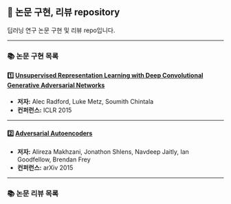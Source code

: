 ## 📝 논문 구현, 리뷰 repository

딥러닝 연구 논문 구현 및 리뷰 repo입니다. 

---
### 📚 논문 구현 목록

#### 1️⃣ [Unsupervised Representation Learning with Deep Convolutional Generative Adversarial Networks](https://arxiv.org/abs/1511.06434)
- **저자:** Alec Radford, Luke Metz, Soumith Chintala
- **컨퍼런스:** ICLR 2015

---

#### 2️⃣ [Adversarial Autoencoders](https://arxiv.org/abs/1511.05644)
- **저자:** Alireza Makhzani, Jonathon Shlens, Navdeep Jaitly, Ian Goodfellow, Brendan Frey
- **컨퍼런스:** arXiv 2015

---

### 📚 논문 리뷰 목록
